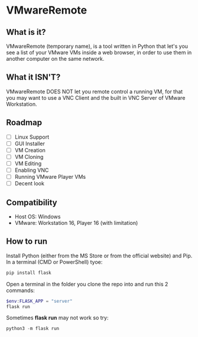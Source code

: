 # VMwareRemote

## What is it?
VMwareRemote (temporary name), is a tool written in Python that let's you see a list of your VMware VMs inside a web browser, in order to use them in another computer on the same network.

## What it **ISN'T**?
VMwareRemote DOES NOT let you remote control a running VM, for that you may want to use a VNC Client and the built in VNC Server of VMware Workstation.

## Roadmap 
- [ ] Linux Support
- [ ] GUI Installer
- [ ] VM Creation
- [ ] VM Cloning
- [ ] VM Editing
- [ ] Enabling VNC
- [ ] Running VMware Player VMs
- [ ] Decent look

## Compatibility
- Host OS: Windows
- VMware: Workstation 16, Player 16 (with limitation)

## How to run
Install Python (either from the MS Store or from the official website) and Pip.\
In a terminal (CMD or PowerShell) tyoe:
```powershell
pip install flask
```
Open a terminal in the folder you clone the repo into and run this 2 commands:
```powershell
$env:FLASK_APP = "server"
flask run
```
Sometimes **flask run** may not work so try:
```powershell
python3 -m flask run
```
